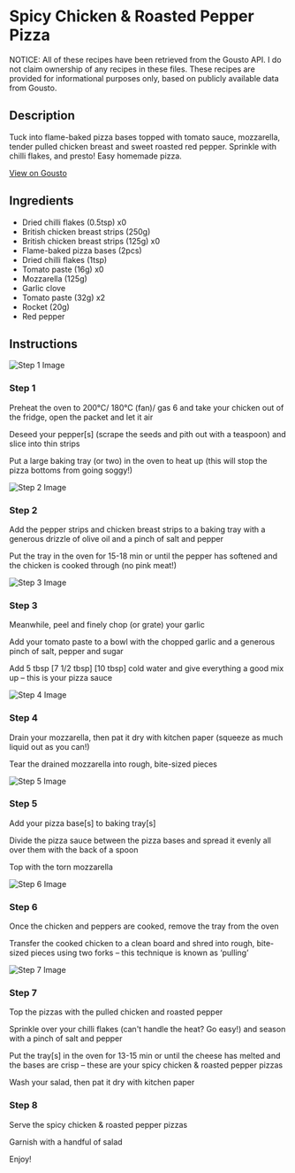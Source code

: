 # Spicy Chicken & Roasted Pepper Pizza

NOTICE: All of these recipes have been retrieved from the Gousto API. I do not claim ownership of any recipes in these files. These recipes are provided for informational purposes only, based on publicly available data from Gousto.

## Description

Tuck into flame-baked pizza bases topped with tomato sauce, mozzarella, tender pulled chicken breast and sweet roasted red pepper. Sprinkle with chilli flakes, and presto! Easy homemade pizza.

[View on Gousto](https://www.gousto.co.uk/recipes/cookbook/spicy-chicken-red-pepper-pizza)

## Ingredients

- Dried chilli flakes (0.5tsp) x0
- British chicken breast strips (250g)
- British chicken breast strips (125g) x0
- Flame-baked pizza bases (2pcs)
- Dried chilli flakes (1tsp)
- Tomato paste (16g) x0
- Mozzarella (125g)
- Garlic clove
- Tomato paste (32g) x2
- Rocket (20g)
- Red pepper

## Instructions

![Step 1 Image](https://production-media.gousto.co.uk/cms/recipe-step-image/2057.-step-1-x200.jpg)

### Step 1

Preheat the oven to 200°C/ 180°C (fan)/ gas 6 and take your chicken out of the fridge, open the packet and let it air

Deseed your pepper[s] (scrape the seeds and pith out with a teaspoon) and slice into thin strips

Put a large baking tray (or two) in the oven to heat up (this will stop the pizza bottoms from going soggy!)

![Step 2 Image](https://production-media.gousto.co.uk/cms/recipe-step-image/2057.-step-2-x200.jpg)

### Step 2

Add the pepper strips and chicken breast strips to a baking tray with a generous drizzle of olive oil and a pinch of salt and pepper

Put the tray in the oven for 15-18 min or until the pepper has softened and the chicken is cooked through (no pink meat!)

![Step 3 Image](https://production-media.gousto.co.uk/cms/recipe-step-image/2057.-step-3-x200.jpg)

### Step 3

Meanwhile, peel and finely chop (or grate) your garlic

Add your tomato paste to a bowl with the chopped garlic and a generous pinch of salt, pepper and sugar

Add 5 tbsp <span class="text-purple">[7 1/2 tbsp]</span> <span class="text-danger">[10 tbsp]</span> cold water and give everything a good mix up – this is your pizza sauce

![Step 4 Image](https://production-media.gousto.co.uk/cms/recipe-step-image/2057.-step-4-x200.jpg)

### Step 4

Drain your mozzarella, then pat it dry with kitchen paper (squeeze as much liquid out as you can!)

Tear the drained mozzarella into rough, bite-sized pieces

![Step 5 Image](https://production-media.gousto.co.uk/cms/recipe-step-image/2057.-step-5-x200.jpg)

### Step 5

Add your pizza base[s] to baking tray[s]

Divide the pizza sauce between the pizza bases and spread it evenly all over them with the back of a spoon

Top with the torn mozzarella

![Step 6 Image](https://production-media.gousto.co.uk/cms/recipe-step-image/2057.-step-6-x200.jpg)

### Step 6

Once the chicken and peppers are cooked, remove the tray<span class="text-danger"> </span>from the oven

Transfer the cooked chicken to a clean board and shred into rough, bite-sized pieces using two forks – this technique is known as ‘pulling’

![Step 7 Image](https://production-media.gousto.co.uk/cms/recipe-step-image/2057.-step-7-x200.jpg)

### Step 7

Top the pizzas with the pulled chicken and roasted pepper

Sprinkle over your chilli flakes (can't handle the heat? Go easy!) and season with a pinch of salt and pepper

Put the tray[s] in the oven for 13-15 min or until the cheese has melted and the bases are crisp – these are your spicy chicken & roasted pepper pizzas

Wash your salad, then pat it dry with kitchen paper

### Step 8

Serve the spicy chicken & roasted pepper pizzas

Garnish with a handful of salad

Enjoy!

